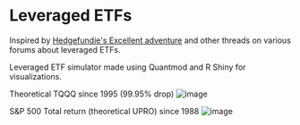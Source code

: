 # Leveraged ETFs
Inspired by [Hedgefundie's Excellent adventure](https://www.bogleheads.org/forum/viewtopic.php?f=10&t=272007) and other threads on various forums about leveraged ETFs.

Leveraged ETF simulator made using Quantmod and R Shiny for visualizations.


Theoretical TQQQ since 1995 (99.95% drop)
![image](https://github.com/elifaid/LeveragedETFs/assets/60053486/6d97900c-4e38-48ad-afa4-a5cde677627f)


S&P 500 Total return (theoretical UPRO) since 1988
![image](https://github.com/elifaid/LeveragedETFs/assets/60053486/17fe9134-1c18-474e-aa44-0fe0cc7af495)


